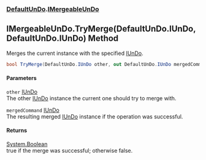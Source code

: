 ### [DefaultUnDo](./DefaultUnDo.md 'DefaultUnDo').[IMergeableUnDo](./DefaultUnDo-IMergeableUnDo.md 'DefaultUnDo.IMergeableUnDo')
## IMergeableUnDo.TryMerge(DefaultUnDo.IUnDo, DefaultUnDo.IUnDo) Method
Merges the current instance with the specified [IUnDo](./DefaultUnDo-IUnDo.md 'DefaultUnDo.IUnDo').  
```csharp
bool TryMerge(DefaultUnDo.IUnDo other, out DefaultUnDo.IUnDo mergedCommand);
```
#### Parameters
<a name='DefaultUnDo-IMergeableUnDo-TryMerge(DefaultUnDo-IUnDo_DefaultUnDo-IUnDo)-other'></a>
`other` [IUnDo](./DefaultUnDo-IUnDo.md 'DefaultUnDo.IUnDo')  
The other [IUnDo](./DefaultUnDo-IUnDo.md 'DefaultUnDo.IUnDo') instance the current one should try to merge with.  
  
<a name='DefaultUnDo-IMergeableUnDo-TryMerge(DefaultUnDo-IUnDo_DefaultUnDo-IUnDo)-mergedCommand'></a>
`mergedCommand` [IUnDo](./DefaultUnDo-IUnDo.md 'DefaultUnDo.IUnDo')  
The resulting merged [IUnDo](./DefaultUnDo-IUnDo.md 'DefaultUnDo.IUnDo') instance if the operation was successful.  
  
#### Returns
[System.Boolean](https://docs.microsoft.com/en-us/dotnet/api/System.Boolean 'System.Boolean')  
true if the merge was successful; otherwise false.  
